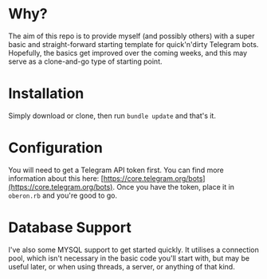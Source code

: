 # Why?

The aim of this repo is to provide myself (and possibly others) with a super basic and straight-forward starting template for quick'n'dirty Telegram bots. Hopefully, the basics get improved over the coming weeks, and this may serve as a clone-and-go type of starting point.

# Installation

Simply download or clone, then run `bundle update` and that's it.

# Configuration

You will need to get a Telegram API token first. You can find more information about this here: [https://core.telegram.org/bots](https://core.telegram.org/bots). Once you have the token, place it in `oberon.rb` and you're good to go.

# Database Support

I've also some MYSQL support to get started quickly. It utilises a connection pool, which isn't necessary in the basic code you'll start with, but may be useful later, or when using threads, a server, or anything of that kind.
